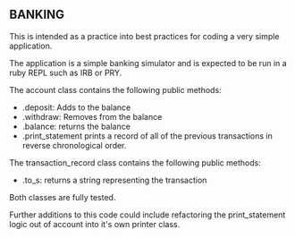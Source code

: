## BANKING ##
This is intended as a practice into best practices for coding a very simple application.

The application is a simple banking simulator and is expected to be run in a ruby REPL such as IRB or PRY.

The account class contains the following public methods:
- .deposit: Adds to the balance
- .withdraw: Removes from the balance
- .balance: returns the balance
- .print_statement prints a record of all of the previous transactions in reverse chronological order. 

The transaction_record class contains the following public methods:
- .to_s: returns a string representing the transaction

Both classes are fully tested.

Further additions to this code could include refactoring the print_statement logic out of account into it's own printer class.

